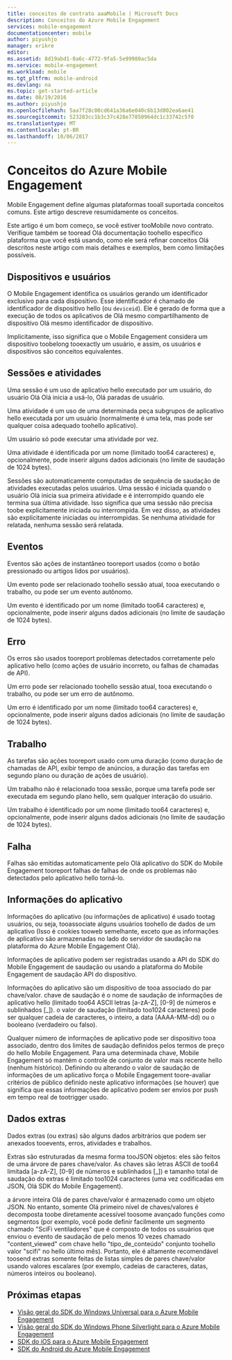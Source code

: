 ```yaml
---
title: conceitos de contrato aaaMobile | Microsoft Docs
description: Conceitos do Azure Mobile Engagement
services: mobile-engagement
documentationcenter: mobile
author: piyushjo
manager: erikre
editor: 
ms.assetid: 8d19abd1-0a6c-4772-9fa5-5e99980ac5da
ms.service: mobile-engagement
ms.workload: mobile
ms.tgt_pltfrm: mobile-android
ms.devlang: na
ms.topic: get-started-article
ms.date: 08/19/2016
ms.author: piyushjo
ms.openlocfilehash: 5aa7f28c00cd641a36a6e040c6b13d802ea6ae41
ms.sourcegitcommit: 523283cc1b3c37c428e77850964dc1c33742c5f0
ms.translationtype: MT
ms.contentlocale: pt-BR
ms.lasthandoff: 10/06/2017
---
```

# <a name="azure-mobile-engagement-concepts"></a>Conceitos do Azure Mobile Engagement
Mobile Engagement define algumas plataformas tooall suportada conceitos comuns. Este artigo descreve resumidamente os conceitos.

Este artigo é um bom começo, se você estiver tooMobile novo contrato. Verifique também se tooread Olá documentação toohello específico plataforma que você está usando, como ele será refinar conceitos Olá descritos neste artigo com mais detalhes e exemplos, bem como limitações possíveis.

## <a name="devices-and-users"></a>Dispositivos e usuários
O Mobile Engagement identifica os usuários gerando um identificador exclusivo para cada dispositivo. Esse identificador é chamado de identificador de dispositivo hello (ou `deviceid`). Ele é gerado de forma que a execução de todos os aplicativos de Olá mesmo compartilhamento de dispositivo Olá mesmo identificador de dispositivo.

Implicitamente, isso significa que o Mobile Engagement considera um dispositivo toobelong tooexactly um usuário, e assim, os usuários e dispositivos são conceitos equivalentes.

## <a name="sessions-and-activities"></a>Sessões e atividades
Uma sessão é um uso de aplicativo hello executado por um usuário, do usuário Olá Olá inicia a usá-lo, Olá paradas de usuário.

Uma atividade é um uso de uma determinada peça subgrupos de aplicativo hello executada por um usuário (normalmente é uma tela, mas pode ser qualquer coisa adequado toohello aplicativo).

Um usuário só pode executar uma atividade por vez.

Uma atividade é identificada por um nome (limitado too64 caracteres) e, opcionalmente, pode inserir alguns dados adicionais (no limite de saudação de 1024 bytes).

Sessões são automaticamente computadas de sequência de saudação de atividades executadas pelos usuários. Uma sessão é iniciada quando o usuário Olá inicia sua primeira atividade e é interrompido quando ele termina sua última atividade. Isso significa que uma sessão não precisa toobe explicitamente iniciada ou interrompida. Em vez disso, as atividades são explicitamente iniciadas ou interrompidas. Se nenhuma atividade for relatada, nenhuma sessão será relatada.

## <a name="events"></a>Eventos
Eventos são ações de instantâneo tooreport usados (como o botão pressionado ou artigos lidos por usuários).

Um evento pode ser relacionado toohello sessão atual, tooa executando o trabalho, ou pode ser um evento autônomo.

Um evento é identificado por um nome (limitado too64 caracteres) e, opcionalmente, pode inserir alguns dados adicionais (no limite de saudação de 1024 bytes).

## <a name="error"></a>Erro
Os erros são usados tooreport problemas detectados corretamente pelo aplicativo hello (como ações de usuário incorreto, ou falhas de chamadas de API).

Um erro pode ser relacionado toohello sessão atual, tooa executando o trabalho, ou pode ser um erro de autônomo.

Um erro é identificado por um nome (limitado too64 caracteres) e, opcionalmente, pode inserir alguns dados adicionais (no limite de saudação de 1024 bytes).

## <a name="job"></a>Trabalho
As tarefas são ações tooreport usado com uma duração (como duração de chamadas de API, exibir tempo de anúncios, a duração das tarefas em segundo plano ou duração de ações de usuário).

Um trabalho não é relacionado tooa sessão, porque uma tarefa pode ser executada em segundo plano hello, sem qualquer interação do usuário.

Um trabalho é identificado por um nome (limitado too64 caracteres) e, opcionalmente, pode inserir alguns dados adicionais (no limite de saudação de 1024 bytes).

## <a name="crash"></a>Falha
Falhas são emitidas automaticamente pelo Olá aplicativo do SDK do Mobile Engagement tooreport falhas de falhas de onde os problemas não detectados pelo aplicativo hello torná-lo.

## <a name="application-information"></a>Informações do aplicativo
Informações do aplicativo (ou informações de aplicativo) é usado tootag usuários, ou seja, tooassociate alguns usuários toohello de dados de um aplicativo (Isso é cookies tooweb semelhante, exceto que as informações de aplicativo são armazenadas no lado do servidor de saudação na plataforma do Azure Mobile Engagement Olá).

Informações de aplicativo podem ser registradas usando a API do SDK do Mobile Engagement de saudação ou usando a plataforma do Mobile Engagement de saudação API do dispositivo.

Informações do aplicativo são um dispositivo de tooa associado do par chave/valor. chave de saudação é o nome de saudação de informações de aplicativo hello (limitado too64 ASCII letras [a-zA-Z], [0-9] de números e sublinhados [_]). o valor de saudação (limitado too1024 caracteres) pode ser qualquer cadeia de caracteres, o inteiro, a data (AAAA-MM-dd) ou o booleano (verdadeiro ou falso).

Qualquer número de informações de aplicativo pode ser dispositivo tooa associado, dentro dos limites de saudação definidos pelos termos de preço do hello Mobile Engagement. Para uma determinada chave, Mobile Engagement só mantém o controle de conjunto de valor mais recente hello (nenhum histórico). Definindo ou alterando o valor de saudação de informações de um aplicativo força o Mobile Engagement toore-avaliar critérios de público definido neste aplicativo informações (se houver) que significa que essas informações de aplicativo podem ser envios por push em tempo real de tootrigger usado.

## <a name="extra-data"></a>Dados extras
Dados extras (ou extras) são alguns dados arbitrários que podem ser anexados tooevents, erros, atividades e trabalhos.

Extras são estruturadas da mesma forma tooJSON objetos: eles são feitos de uma árvore de pares chave/valor. As chaves são letras ASCII de too64 limitada [a-zA-Z], [0-9] de números e sublinhados [_]) e tamanho total de saudação do extras é limitado too1024 caracteres (uma vez codificadas em JSON, Olá SDK do Mobile Engagement).

a árvore inteira Olá de pares chave/valor é armazenado como um objeto JSON. No entanto, somente Olá primeiro nível de chaves/valores é decomposta toobe diretamente acessível toosome avançado funções como segmentos (por exemplo, você pode definir facilmente um segmento chamado "SciFi ventiladores" que é composto de todos os usuários que enviou o evento de saudação de pelo menos 10 vezes chamado "content_viewed" com chave hello "tipo_de_conteúdo" conjunto toohello valor "scifi" no hello último mês). Portanto, ele é altamente recomendável toosend extras somente feitas de listas simples de pares chave/valor usando valores escalares (por exemplo, cadeias de caracteres, datas, números inteiros ou booleano).

## <a name="next-steps"></a>Próximas etapas
* [Visão geral do SDK do Windows Universal para o Azure Mobile Engagement](mobile-engagement-windows-store-sdk-overview.md)
* [Visão geral do SDK do Windows Phone Silverlight para o Azure Mobile Engagement](mobile-engagement-windows-phone-sdk-overview.md)
* [SDK do iOS para o Azure Mobile Engagement](mobile-engagement-ios-sdk-overview.md)
* [SDK do Android do Azure Mobile Engagement](mobile-engagement-android-sdk-overview.md)

